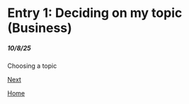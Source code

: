 # Entry 1: Deciding on my topic (Business)
##### 10/8/25

Choosing a topic

[Next](entry02.md)

[Home](../README.md)
